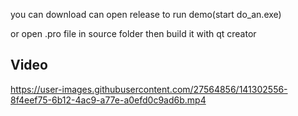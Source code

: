 you can download can open release to run demo(start do_an.exe)

or open .pro file in source folder then build it with qt creator

## Video
https://user-images.githubusercontent.com/27564856/141302556-8f4eef75-6b12-4ac9-a77e-a0efd0c9ad6b.mp4
